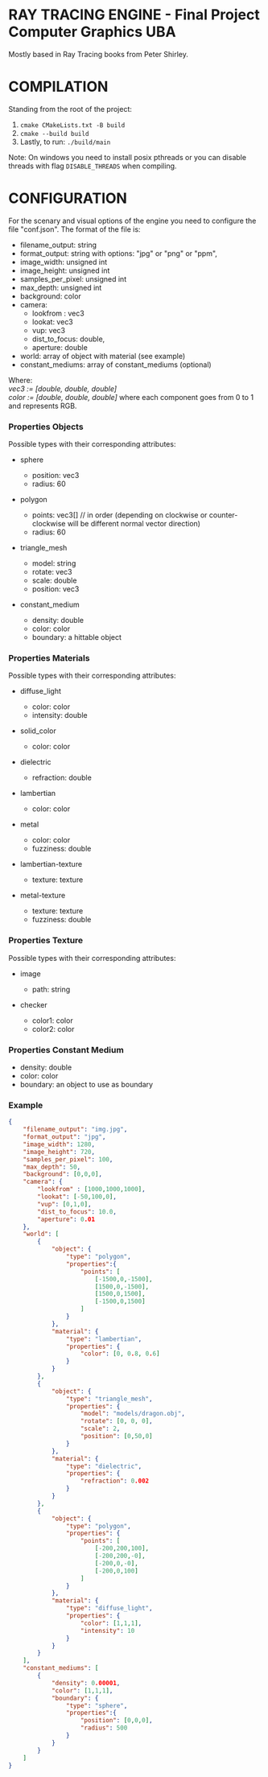 # RAY TRACING ENGINE - Final Project Computer Graphics UBA
Mostly based in Ray Tracing books from Peter Shirley.

# COMPILATION
Standing from the root of the project:
1. `cmake CMakeLists.txt -B build`
2. `cmake --build build`
3. Lastly, to run: `./build/main`

Note: On windows you need to install posix pthreads or you can disable threads with flag `DISABLE_THREADS` when compiling.

# CONFIGURATION
For the scenary and visual options of the engine you need to configure the file "conf.json". The format of the file is:

- filename_output: string
- format_output: string with options: "jpg" or "png" or "ppm",
- image_width: unsigned int
- image_height: unsigned int
- samples_per_pixel: unsigned int
- max_depth: unsigned int
- background: color
- camera: 
    - lookfrom : vec3
    - lookat: vec3
    - vup: vec3
    - dist_to_focus: double,
    - aperture: double
- world: array of object with material (see example)
- constant_mediums: array of constant_mediums (optional)


Where:  
*vec3 := [double, double, double]*  
*color := [double, double, double]* where each component goes from 0 to 1 and represents RGB.
### Properties Objects
Possible types with their corresponding attributes:

- sphere
    - position: vec3
    - radius: 60

- polygon
    - points: vec3[]  // in order (depending on clockwise or counter-clockwise will be different normal vector direction)
    - radius: 60

- triangle_mesh
    - model: string
    - rotate: vec3
    - scale: double
    - position: vec3

- constant_medium
    - density: double
    - color: color
    - boundary: a hittable object

### Properties Materials
Possible types with their corresponding attributes:

- diffuse_light
    - color: color
    - intensity: double

- solid_color
    - color: color

- dielectric
    - refraction: double

- lambertian
    - color: color

- metal
    - color: color
    - fuzziness: double

- lambertian-texture
    - texture: texture

- metal-texture
    - texture: texture
    - fuzziness: double

### Properties Texture
Possible types with their corresponding attributes:
- image
    - path: string

- checker
    - color1: color
    - color2: color

### Properties Constant Medium
- density: double
- color: color
- boundary: an object to use as boundary


### Example

```json
{
    "filename_output": "img.jpg",
    "format_output": "jpg",
    "image_width": 1280,
    "image_height": 720,
    "samples_per_pixel": 100,
    "max_depth": 50,
    "background": [0,0,0],
    "camera": {
        "lookfrom" : [1000,1000,1000],
        "lookat": [-50,100,0],
        "vup": [0,1,0],
        "dist_to_focus": 10.0,
        "aperture": 0.01
    },
    "world": [
        {
            "object": {
                "type": "polygon",
                "properties":{
                    "points": [
                        [-1500,0,-1500],
                        [1500,0,-1500],
                        [1500,0,1500],
                        [-1500,0,1500]
                    ]
                }
            },
            "material": {
                "type": "lambertian",
                "properties": {
                    "color": [0, 0.8, 0.6]
                }
            }
        },
        {
            "object": {
                "type": "triangle_mesh",
                "properties": {
                    "model": "models/dragon.obj",
                    "rotate": [0, 0, 0],
                    "scale": 2,
                    "position": [0,50,0]
                }
            },
            "material": {
                "type": "dielectric",
                "properties": {
                    "refraction": 0.002
                }
            }
        },
        {
            "object": {
                "type": "polygon",
                "properties": {
                    "points": [
                        [-200,200,100],
                        [-200,200,-0],
                        [-200,0,-0],
                        [-200,0,100]
                    ]
                }
            },
            "material": {
                "type": "diffuse_light",
                "properties": {
                    "color": [1,1,1],
                    "intensity": 10
                }
            }
        }
    ],
    "constant_mediums": [
        {
            "density": 0.00001,
            "color": [1,1,1],
            "boundary": {
                "type": "sphere",
                "properties":{
                    "position": [0,0,0],
                    "radius": 500
                }
            }
        }
    ]
}
```